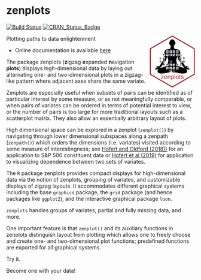# zenplots

[![Build Status](https://travis-ci.org/great-northern-diver/zenplots.svg?branch=master)](https://travis-ci.org/great-northern-diver/zenplots) [![CRAN\_Status\_Badge](http://www.r-pkg.org/badges/version/zenplots)](https://cran.r-project.org/package=zenplots)

Plotting paths to data enlightenment <img src="man/figures/logo.png" align="right" width="120" />

* Online documentation is available [here](http://great-northern-diver.github.io/zenplots/)

The package zenplots (**z**igzag
**e**xpanded **n**avigation **plots**) displays high-dimensional data by laying out alternating one- and two-dimensional plots in a zigzag-like pattern where adjacent axes share the same variate. 

Zenplots are especially useful when
subsets of pairs can be identified as of particular interest by some measure, or as not meaningfully comparable, or when pairs of variates can be ordered in terms of potential interest to view, or the number of pairs is too large for more traditional layouts such as a scatterplot matrix. They also allow an essentially arbitrary layout of plots. 

High dimensional space can be explored in a zenplot (`zenplot()`) by navigating through lower dimensional subspaces along a zenpath (`zenpath()`) which orders the dimensions (i.e. variates) visited according to some measure of interestingness; see [Hofert and Oldford (2018))](https://www.sciencedirect.com/science/article/pii/S245230621730031X) for an application to S&P 500 constituent data or [Hofert et al (2019)](https://www.sciencedirect.com/science/article/pii/S0047259X1830023X) for application to visualizing dependence between two sets of variates.

The `R` package zenplots provides compact displays for high-dimensional data via the
notion of zenplots, grouping of variates, and customizable displays of zigzag layouts. It accommodates different graphical systems including the base `graphics` package, the `grid` package (and hence packages like `ggplot2`), and the interactive graphical package `loon`. 

`zenplots` handles groups of variates, partial and fully missing data, and more. 

One important feature is that `zenplot()` and its auxiliary functions in zenplots distinguish layout from plotting which allows one to freely choose and create one- and two-dimensional plot functions; predefined functions are exported for all graphical systems.

Try it. 

Become one with your data!
